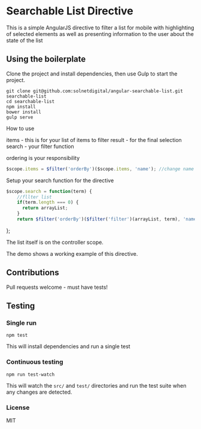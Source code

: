 # Searchable List Directive

This is a simple AngularJS directive to filter a list for mobile with highlighting of selected elements as well as presenting
information to the user about the state of the list

## Using the boilerplate
Clone the project and install dependencies, then use Gulp to start the project.
```shell
git clone git@github.com:solnetdigital/angular-searchable-list.git searchable-list
cd searchable-list
npm install
bower install
gulp serve
```

How to use

items - this is for your list of items to filter
result - for the final selection
search - your filter function

ordering is your responsibility

```javascript
$scope.items = $filter('orderBy')($scope.items, 'name'); //change name to whatever value you are showing
```

Setup your search function for the directive
```javascript
$scope.search = function(term) {
    //fllter list
    if(term.length === 0) {
      return arrayList;
    }
    return $filter('orderBy')($filter('filter')(arrayList, term), 'name');
```
};

The list itself is on the controller scope.

The demo shows a working example of this directive.

## Contributions

Pull requests welcome - must have tests!

## Testing

### Single run

`npm test`

This will install dependencies and run a single test

### Continuous testing

`npm run test-watch`

This will watch the `src/` and `test/` directories and run the test suite when any changes are detected.

### License

MIT

